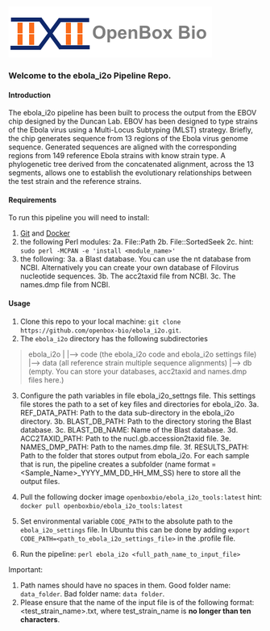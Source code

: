 ![openbox logo](https://github.com/openbox-bio/assets/blob/master/openboxbio_logo.png)
### Welcome to the ebola_i2o Pipeline Repo.

#### Introduction
The ebola_i2o pipeline has been built to process the output from the EBOV chip designed by the Duncan Lab.
EBOV has been designed to type strains of the Ebola virus using a Multi-Locus Subtyping (MLST) strategy.
Briefly, the chip generates sequence from 13 regions of the Ebola virus genome sequence. Generated sequences are aligned with the corresponding regions from 149 reference Ebola strains with know strain type. A phylogenetic tree derived from the concatenated alignment, across the 13 segments, allows one to establish the evolutionary relationships between the test strain and the reference strains.

#### Requirements
To run this pipeline you will need to install:
1. [Git](https://github.com/git-guides/install-git) and [Docker](https://docs.docker.com/get-docker/)
2. the following Perl modules:
    2a. File::Path
    2b. File::SortedSeek
    2c. hint: `sudo perl -MCPAN -e 'install <module_name>'`
3. the following:
   3a. a Blast database. You can use the nt database from NCBI. Alternatively you can create your own database of Filovirus nucleotide sequences.
   3b. The acc2taxid file from NCBI.
   3c. The names.dmp file from NCBI.

#### Usage
1. Clone this repo to your local machine: `git clone https://github.com/openbox-bio/ebola_i2o.git`.
2. The `ebola_i2o` directory has the following subdirectories
>ebola_i2o
>|
>|--> code (the ebola_i2o code and ebola_i2o settings file)
>|--> data (all reference strain multiple sequence alignments)
>|--> db (empty. You can store your databases, acc2taxid and names.dmp files here.)

3. Configure the path variables in file ebola_i2o_settngs file. This settings file stores the path to a set of key files and directories for ebola_i2o.
  3a. REF_DATA_PATH: Path to the data sub-directory in the ebola_i2o directory.
  3b. BLAST_DB_PATH: Path to the directory storing the Blast database.
  3c. BLAST_DB_NAME: Name of the Blast database.
  3d. ACC2TAXID_PATH: Path to the nucl.gb.accession2taxid file.
  3e. NAMES_DMP_PATH: Path to the names.dmp file.
  3f. RESULTS_PATH: Path to the folder that stores output from ebola_i2o. For each sample that is run, the pipeline creates a subfolder
      (name format = <Sample_Name>\_YYYY_MM_DD_HH_MM_SS) here to store all the output files.
4. Pull the following docker image `openboxbio/ebola_i2o_tools:latest`
    hint: `docker pull openboxbio/ebola_i2o_tools:latest`

5. Set environmental variable `CODE_PATH` to the absolute path to the `ebola_i2o_settings` file. In Ubuntu this can be done by adding `export CODE_PATH=<path_to_ebola_i2o_settings_file>` in the .profile file.

6. Run the pipeline: `perl ebola_i2o <full_path_name_to_input_file>`

Important:
1. Path names should have no spaces in them. Good folder name: `data_folder`. Bad folder name: `data folder`.
2. Please ensure that the name of the input file is of the following format: <test_strain_name>.txt, where test_strain_name is **no longer than ten characters**.
